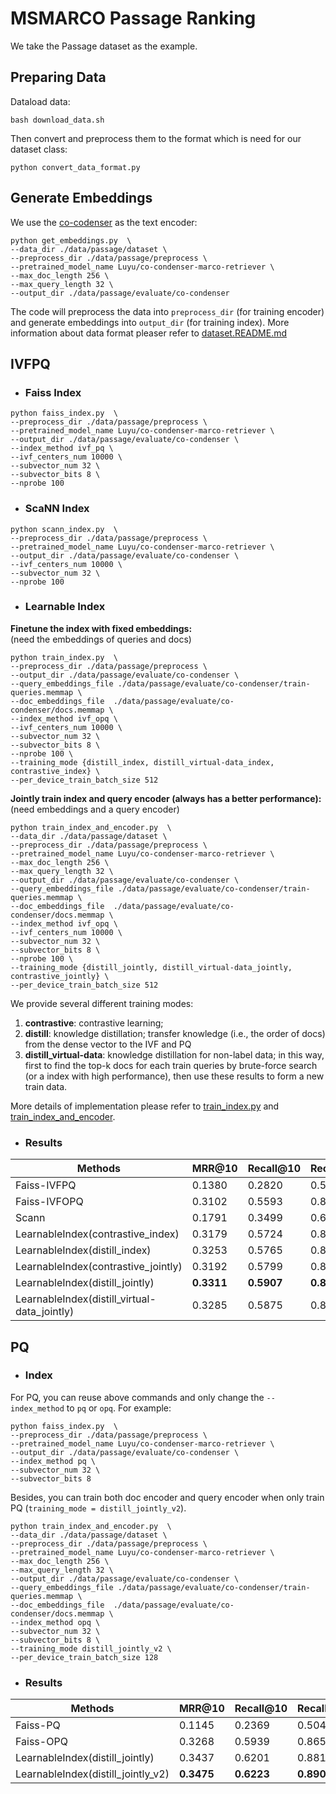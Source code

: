# MSMARCO Passage Ranking
We take the Passage dataset as the example.   

## Preparing Data
Dataload data:
```
bash download_data.sh
```
Then convert and preprocess them to the format which is need for our dataset class: 
```
python convert_data_format.py
```

## Generate Embeddings
We use the [co-codenser](https://github.com/luyug/Condenser) as the text encoder:
```
python get_embeddings.py  \
--data_dir ./data/passage/dataset \
--preprocess_dir ./data/passage/preprocess \
--pretrained_model_name Luyu/co-condenser-marco-retriever \
--max_doc_length 256 \
--max_query_length 32 \
--output_dir ./data/passage/evaluate/co-condenser 
```
The code will preprocess the data into `preprocess_dir` (for training encoder)
and generate embeddings into `output_dir` (for training index). More information about data format 
pleaser refer to [dataset.README.md](../../LibVQ/dataset/README.md)



## IVFPQ
+ ### Faiss Index
```
python faiss_index.py  \
--preprocess_dir ./data/passage/preprocess \
--pretrained_model_name Luyu/co-condenser-marco-retriever \
--output_dir ./data/passage/evaluate/co-condenser \
--index_method ivf_pq \
--ivf_centers_num 10000 \
--subvector_num 32 \
--subvector_bits 8 \
--nprobe 100
```

+ ### ScaNN Index
```
python scann_index.py  \
--preprocess_dir ./data/passage/preprocess \
--pretrained_model_name Luyu/co-condenser-marco-retriever \
--output_dir ./data/passage/evaluate/co-condenser \
--ivf_centers_num 10000 \
--subvector_num 32 \
--nprobe 100
```


+ ### Learnable Index
**Finetune the index with fixed embeddings:**  
(need the embeddings of queries and docs)
```
python train_index.py  \
--preprocess_dir ./data/passage/preprocess \
--output_dir ./data/passage/evaluate/co-condenser \
--query_embeddings_file ./data/passage/evaluate/co-condenser/train-queries.memmap \
--doc_embeddings_file  ./data/passage/evaluate/co-condenser/docs.memmap \
--index_method ivf_opq \
--ivf_centers_num 10000 \
--subvector_num 32 \
--subvector_bits 8 \
--nprobe 100 \
--training_mode {distill_index, distill_virtual-data_index, contrastive_index} \
--per_device_train_batch_size 512
```

**Jointly train index and query encoder (always has a better performance):**  
(need embeddings and a query encoder)
```
python train_index_and_encoder.py  \
--data_dir ./data/passage/dataset \
--preprocess_dir ./data/passage/preprocess \
--pretrained_model_name Luyu/co-condenser-marco-retriever \
--max_doc_length 256 \
--max_query_length 32 \
--output_dir ./data/passage/evaluate/co-condenser \
--query_embeddings_file ./data/passage/evaluate/co-condenser/train-queries.memmap \
--doc_embeddings_file  ./data/passage/evaluate/co-condenser/docs.memmap \
--index_method ivf_opq \
--ivf_centers_num 10000 \
--subvector_num 32 \
--subvector_bits 8 \
--nprobe 100 \
--training_mode {distill_jointly, distill_virtual-data_jointly, contrastive_jointly} \
--per_device_train_batch_size 512
```
We provide several different training modes:
1. **contrastive**: contrastive learning;
2. **distill**: knowledge distillation; transfer knowledge (i.e., the order of docs) from the dense vector to the IVF and PQ
3. **distill_virtual-data**: knowledge distillation for non-label data; in this way, 
first to find the top-k docs for each train queries by brute-force search (or a index with high performance), 
then use these results to form a new train data.    

More details of implementation please refer to [train_index.py](train_index.py) and [train_index_and_encoder](train_index_and_encoder.py).


+ ### Results

Methods | MRR@10 | Recall@10 | Recall@100 | 
------- | ------- | ------- |  ------- |
Faiss-IVFPQ | 0.1380 | 0.2820 | 0.5617 |  
Faiss-IVFOPQ | 0.3102 | 0.5593 | 0.8148 |  
Scann | 0.1791 | 0.3499 | 0.6345 | 
LearnableIndex(contrastive_index) | 0.3179 | 0.5724 | 0.8214 | 
LearnableIndex(distill_index) | 0.3253 | 0.5765 | 0.8256 | 
LearnableIndex(contrastive_jointly) | 0.3192 | 0.5799 | 0.8427 |  
LearnableIndex(distill_jointly) | **0.3311** | **0.5907** | **0.8429** |  
LearnableIndex(distill_virtual-data_jointly) | 0.3285 | 0.5875 | 0.8401 | 





## PQ
+ ### Index      
For PQ, you can reuse above commands and only change the `--index_method` to `pq` or `opq`.
For example:
```
python faiss_index.py  \
--preprocess_dir ./data/passage/preprocess \
--pretrained_model_name Luyu/co-condenser-marco-retriever \
--output_dir ./data/passage/evaluate/co-condenser \
--index_method pq \
--subvector_num 32 \
--subvector_bits 8 
```

Besides, you can train both doc encoder and query encoder when only train PQ (`training_mode = distill_jointly_v2`).
```
python train_index_and_encoder.py  \
--data_dir ./data/passage/dataset \
--preprocess_dir ./data/passage/preprocess \
--pretrained_model_name Luyu/co-condenser-marco-retriever \
--max_doc_length 256 \
--max_query_length 32 \
--output_dir ./data/passage/evaluate/co-condenser \
--query_embeddings_file ./data/passage/evaluate/co-condenser/train-queries.memmap \
--doc_embeddings_file  ./data/passage/evaluate/co-condenser/docs.memmap \
--index_method opq \
--subvector_num 32 \
--subvector_bits 8 \
--training_mode distill_jointly_v2 \
--per_device_train_batch_size 128
```

+ ### Results
Methods | MRR@10 | Recall@10 | Recall@100 | 
------- | ------- | ------- |  ------- | 
Faiss-PQ | 0.1145 | 0.2369 | 0.5046 |  
Faiss-OPQ | 0.3268 | 0.5939 | 0.8651 |    
LearnableIndex(distill_jointly) | 0.3437 | 0.6201 | 0.8819 | 
LearnableIndex(distill_jointly_v2) | **0.3475** | **0.6223** | **0.8901** |  
 

